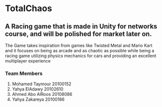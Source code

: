 # TotalChaos
## A Racing game that is made in Unity for networks course, and will be polished for market later on.

The Game takes inspiration from games like Twisted Metal and Mario Kart and it focuses on being as arcade and as chaotic as possible while being a racing game utilizing physics mechanics for cars and providing an excellent multiplayer experience


### Team Members
1) Mohamed Taymour 20100152
2) Yahya ElAdawy 20102610
3) Ahmed Abo AlRoos 20108086
4) Yahya Zakareya 20100186

